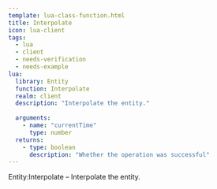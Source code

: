 ```yaml
---
template: lua-class-function.html
title: Interpolate
icon: lua-client
tags:
  - lua
  - client
  - needs-verification
  - needs-example
lua:
  library: Entity
  function: Interpolate
  realm: client
  description: "Interpolate the entity."
  
  arguments:
    - name: "currentTime"
      type: number
  returns:
    - type: boolean
      description: "Whether the operation was successful"
---
```


<div class="lua__search__keywords">
Entity:Interpolate &#x2013; Interpolate the entity.
</div>
